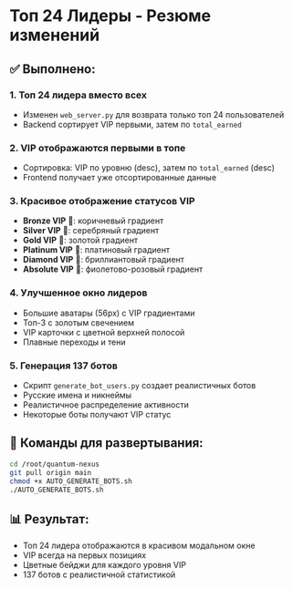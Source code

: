 # Топ 24 Лидеры - Резюме изменений

## ✅ Выполнено:

### 1. **Топ 24 лидера вместо всех**
   - Изменен `web_server.py` для возврата только топ 24 пользователей
   - Backend сортирует VIP первыми, затем по `total_earned`

### 2. **VIP отображаются первыми в топе**
   - Сортировка: VIP по уровню (desc), затем по `total_earned` (desc)
   - Frontend получает уже отсортированные данные

### 3. **Красивое отображение статусов VIP**
   - **Bronze VIP** 🥉: коричневый градиент
   - **Silver VIP** 🥈: серебряный градиент
   - **Gold VIP** 🥇: золотой градиент
   - **Platinum VIP** 💎: платиновый градиент
   - **Diamond VIP** 💠: бриллиантовый градиент  
   - **Absolute VIP** 👑: фиолетово-розовый градиент

### 4. **Улучшенное окно лидеров**
   - Большие аватары (56px) с VIP градиентами
   - Топ-3 с золотым свечением
   - VIP карточки с цветной верхней полосой
   - Плавные переходы и тени

### 5. **Генерация 137 ботов**
   - Скрипт `generate_bot_users.py` создает реалистичных ботов
   - Русские имена и никнеймы
   - Реалистичное распределение активности
   - Некоторые боты получают VIP статус

## 🚀 Команды для развертывания:

```bash
cd /root/quantum-nexus
git pull origin main
chmod +x AUTO_GENERATE_BOTS.sh
./AUTO_GENERATE_BOTS.sh
```

## 📊 Результат:
- Топ 24 лидера отображаются в красивом модальном окне
- VIP всегда на первых позициях
- Цветные бейджи для каждого уровня VIP
- 137 ботов с реалистичной статистикой


